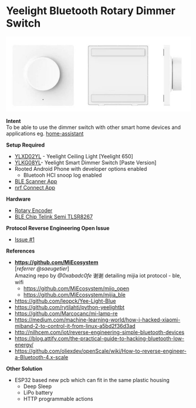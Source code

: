 # Yeelight Bluetooth Rotary Dimmer Switch

![Yeelight Smart Dimmer](switch-pic.jpg)

**Intent**<br/>
To be able to use the dimmer switch with other smart home devices and applications eg. [home-assistant](https://github.com/home-assistant/home-assistant)

**Setup Required**

- [YLXD02YL](https://www.aliexpress.com/item/32877610806.html) - Yeelight Ceiling Light [Yeelight 650]
- [YLKG08YL](https://www.aliexpress.com/item/32989801042.html)- Yeelight Smart Dimmer Switch [Paste Version]
- Rooted Android Phone with developer options enabled
  - Bluetooh HCI snoop log enabled
- [BLE Scanner App](https://play.google.com/store/apps/details?id=com.macdom.ble.blescanner)
- [nrf Connect App](https://play.google.com/store/apps/details?id=no.nordicsemi.android.mcp)

**Hardware**

- [Rotary Encoder](https://www.sparkfun.com/products/15083)
- [BLE Chip Telink Semi TLSR8267](http://wiki.telink-semi.cn/doc/ds/PB_TLSR8267-E_Product%20Brief%20for%20Telink%20BLE%20SoC%20TLSR8267.pdf)

**Protocol Reverse Engineering Open Issue**

- [Issue #1](https://github.com/nccchirag/yeelight-ble-rotary-dimmer/issues/1)

**References**

- **https://github.com/MiEcosystem**
  <br/>[_referrer @saeugetier_]
  <br/>Amazing repo by _@0xabadc0fe_ 谢谢 detailing mijia iot protocol - ble, wifi
  - https://github.com/MiEcosystem/miio_open
  - https://github.com/MiEcosystem/mijia_ble
- https://github.com/leopck/Yee-Light-Blue
- https://github.com/rytilahti/python-yeelightbt
- https://github.com/Marcocanc/mi-lamp-re
- https://medium.com/machine-learning-world/how-i-hacked-xiaomi-miband-2-to-control-it-from-linux-a5bd2f36d3ad
- http://nilhcem.com/iot/reverse-engineering-simple-bluetooth-devices
- https://blog.attify.com/the-practical-guide-to-hacking-bluetooth-low-energy/
- https://github.com/oliexdev/openScale/wiki/How-to-reverse-engineer-a-Bluetooth-4.x-scale

**Other Solution**

- ESP32 based new pcb which can fit in the same plastic housing
  - Deep Sleep
  - LiPo battery
  - HTTP programmable actions
